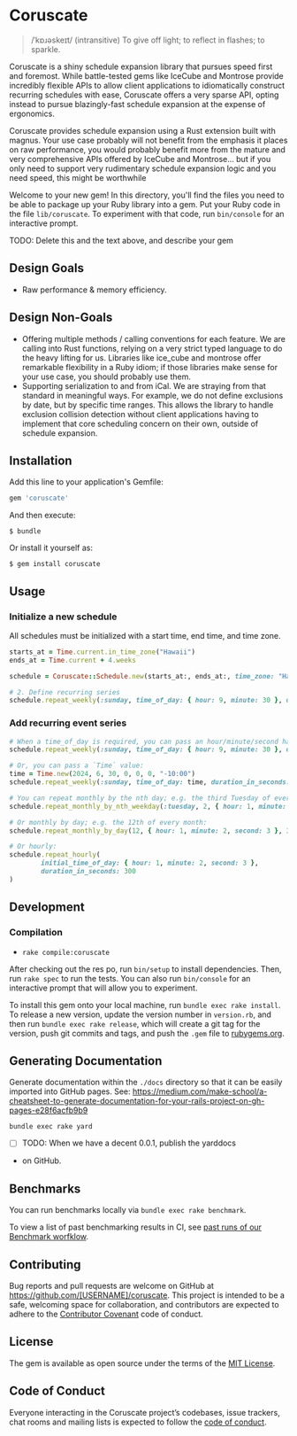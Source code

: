 # Coruscate

> /ˈkɒɹəskeɪt/
> (intransitive) To give off light; to reflect in flashes; to sparkle.

Coruscate is a shiny schedule expansion library that pursues speed first and foremost.
While battle-tested gems like IceCube and Montrose provide incredibly flexible APIs
to allow client applications to idiomatically construct recurring schedules with ease,
Coruscate offers a very sparse API, opting instead to pursue blazingly-fast schedule
expansion at the expense of ergonomics.

Coruscate provides schedule expansion using a Rust extension built with magnus.
Your use case probably will not benefit from the emphasis it places on raw performance,
you would probably benefit more from the mature and very comprehensive APIs offered
by IceCube and Montrose... but if you only need to support very rudimentary schedule
expansion logic and you need speed, this might be worthwhile

Welcome to your new gem! In this directory, you'll find the files you need to be able to package up your Ruby library into a gem. Put your Ruby code in the file `lib/coruscate`. To experiment with that code, run `bin/console` for an interactive prompt.

TODO: Delete this and the text above, and describe your gem

## Design Goals

- Raw performance & memory efficiency.

## Design Non-Goals

- Offering multiple methods / calling conventions for each feature.
  We are calling into Rust functions, relying on a very strict
  typed language to do the heavy lifting for us. Libraries like 
  ice_cube and montrose offer remarkable flexibility in a Ruby idiom; 
  if those libraries make sense for your use case, you should probably
  use them.
- Supporting serialization to and from iCal. We are straying from that
  standard in meaningful ways. For example, we do not define exclusions by
  date, but by specific time ranges. This allows the library to handle 
  exclusion collision detection without client applications having to 
  implement that core scheduling concern on their own, outside of schedule
  expansion.

## Installation

Add this line to your application's Gemfile:

```ruby
gem 'coruscate'
```

And then execute:

    $ bundle

Or install it yourself as:

    $ gem install coruscate

## Usage

### Initialize a new schedule

All schedules must be initialized with a start time, end time, and time zone.

```ruby
starts_at = Time.current.in_time_zone("Hawaii")
ends_at = Time.current + 4.weeks

schedule = Coruscate::Schedule.new(starts_at:, ends_at:, time_zone: "Hawaii")

# 2. Define recurring series
schedule.repeat_weekly(:sunday, time_of_day: { hour: 9, minute: 30 }, duration_in_seconds: 60)
````

### Add recurring event series

```ruby
# When a time_of_day is required, you can pass an hour/minute/second hash:
schedule.repeat_weekly(:sunday, time_of_day: { hour: 9, minute: 30 }, duration_in_seconds: 60)

# Or, you can pass a `Time` value:
time = Time.new(2024, 6, 30, 0, 0, 0, "-10:00")
schedule.repeat_weekly(:sunday, time_of_day: time, duration_in_seconds: 60)

# You can repeat monthly by the nth day; e.g. the third Tuesday of every month:
schedule.repeat_monthly_by_nth_weekday(:tuesday, 2, { hour: 1, minute: 2, second: 3 }, 300)

# Or monthly by day; e.g. the 12th of every month:
schedule.repeat_monthly_by_day(12, { hour: 1, minute: 2, second: 3 }, 300)

# Or hourly: 
schedule.repeat_hourly(
        initial_time_of_day: { hour: 1, minute: 2, second: 3 },
        duration_in_seconds: 300
)
```

## Development

### Compilation

- `rake compile:coruscate`

After checking out the res
po, run `bin/setup` to install dependencies. Then, run `rake spec` to run the tests. You can also run `bin/console` for an interactive prompt that will allow you to experiment.

To install this gem onto your local machine, run `bundle exec rake install`. To release a new version, update the version number in `version.rb`, and then run `bundle exec rake release`, which will create a git tag for the version, push git commits and tags, and push the `.gem` file to [rubygems.org](https://rubygems.org).

## Generating Documentation

Generate documentation within the `./docs` directory so that it can be
easily imported into GitHub pages. 
See: https://medium.com/make-school/a-cheatsheet-to-generate-documentation-for-your-rails-project-on-gh-pages-e28f6acfb9b9

```
bundle exec rake yard
```

- [ ] TODO: When we have a decent 0.0.1, publish the yarddocs
- on GitHub.

## Benchmarks

You can run benchmarks locally via `bundle exec rake benchmark`.

To view a list of past benchmarking results in CI, see [past runs of our Benchmark worfklow](https://github.com/jordanhiltunen/coruscate/actions/workflows/benchmark.yml).

## Contributing

Bug reports and pull requests are welcome on GitHub at https://github.com/[USERNAME]/coruscate. This project is intended to be a safe, welcoming space for collaboration, and contributors are expected to adhere to the [Contributor Covenant](http://contributor-covenant.org) code of conduct.

## License

The gem is available as open source under the terms of the [MIT License](https://opensource.org/licenses/MIT).

## Code of Conduct

Everyone interacting in the Coruscate project’s codebases, issue trackers, chat rooms and mailing lists is expected to follow the [code of conduct](https://github.com/[USERNAME]/coruscate/blob/master/CODE_OF_CONDUCT.md).
